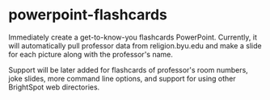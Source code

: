 # powerpoint-flashcards
Immediately create a get-to-know-you flashcards PowerPoint.
Currently, it will automatically pull professor data from religion.byu.edu
and make a slide for each picture along with the professor's name.

Support will be later added for flashcards of professor's room numbers, joke slides,
more command line options, and support for using other BrightSpot web directories.